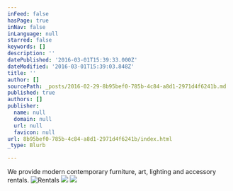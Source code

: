 ```yaml
---
inFeed: false
hasPage: true
inNav: false
inLanguage: null
starred: false
keywords: []
description: ''
datePublished: '2016-03-01T15:39:33.000Z'
dateModified: '2016-03-01T15:39:03.848Z'
title: ''
author: []
sourcePath: _posts/2016-02-29-8b95bef0-785b-4c84-a8d1-2971d4f6241b.md
published: true
authors: []
publisher:
  name: null
  domain: null
  url: null
  favicon: null
url: 8b95bef0-785b-4c84-a8d1-2971d4f6241b/index.html
_type: Blurb

---
```

We provide modern contemporary furniture, art, lighting and accessory rentals. ![Rentals](https://s3-us-west-2.amazonaws.com/the-grid-img/p/33c9b3c1e705cab25cd1efefc6a44e848a3796ef.jpg)
![](https://s3-us-west-2.amazonaws.com/the-grid-img/p/9c705b4e8f0fafae0f55bd7ce178315972990567.jpg)
![](https://s3-us-west-2.amazonaws.com/the-grid-img/p/ce007026c7b89d357df06c67fb139583895e7585.jpg)